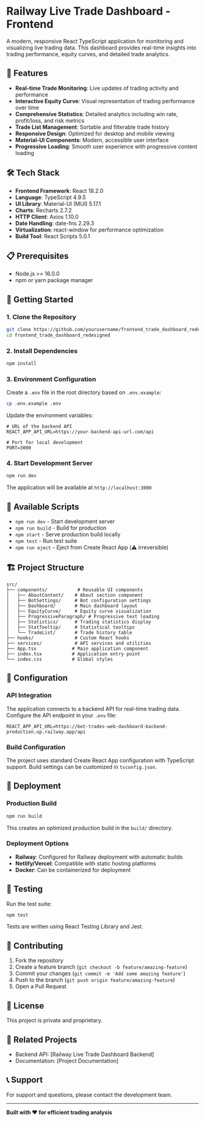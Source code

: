 # Railway Live Trade Dashboard - Frontend

A modern, responsive React TypeScript application for monitoring and visualizing live trading data. This dashboard provides real-time insights into trading performance, equity curves, and detailed trade analytics.

## 🚀 Features

- **Real-time Trade Monitoring**: Live updates of trading activity and performance
- **Interactive Equity Curve**: Visual representation of trading performance over time
- **Comprehensive Statistics**: Detailed analytics including win rate, profit/loss, and risk metrics
- **Trade List Management**: Sortable and filterable trade history
- **Responsive Design**: Optimized for desktop and mobile viewing
- **Material-UI Components**: Modern, accessible user interface
- **Progressive Loading**: Smooth user experience with progressive content loading

## 🛠️ Tech Stack

- **Frontend Framework**: React 18.2.0
- **Language**: TypeScript 4.9.5
- **UI Library**: Material-UI (MUI) 5.17.1
- **Charts**: Recharts 2.7.2
- **HTTP Client**: Axios 1.10.0
- **Date Handling**: date-fns 2.29.3
- **Virtualization**: react-window for performance optimization
- **Build Tool**: React Scripts 5.0.1

## 📋 Prerequisites

- Node.js >= 16.0.0
- npm or yarn package manager

## 🚀 Getting Started

### 1. Clone the Repository

```bash
git clone https://github.com/yourusername/frontend_trade_dashboard_redesigned.git
cd frontend_trade_dashboard_redesigned
```

### 2. Install Dependencies

```bash
npm install
```

### 3. Environment Configuration

Create a `.env` file in the root directory based on `.env.example`:

```bash
cp .env.example .env
```

Update the environment variables:

```env
# URL of the backend API
REACT_APP_API_URL=https://your-backend-api-url.com/api

# Port for local development
PORT=3000
```

### 4. Start Development Server

```bash
npm run dev
```

The application will be available at `http://localhost:3000`

## 📜 Available Scripts

- `npm run dev` - Start development server
- `npm run build` - Build for production
- `npm start` - Serve production build locally
- `npm test` - Run test suite
- `npm run eject` - Eject from Create React App (⚠️ irreversible)

## 🏗️ Project Structure

```
src/
├── components/           # Reusable UI components
│   ├── AboutContent/    # About section component
│   ├── BotSettings/     # Bot configuration settings
│   ├── Dashboard/       # Main dashboard layout
│   ├── EquityCurve/     # Equity curve visualization
│   ├── ProgressiveParagraph/ # Progressive text loading
│   ├── Statistics/      # Trading statistics display
│   ├── StatTooltip/     # Statistical tooltips
│   └── TradeList/       # Trade history table
├── hooks/               # Custom React hooks
├── services/            # API services and utilities
├── App.tsx             # Main application component
├── index.tsx           # Application entry point
└── index.css           # Global styles
```

## 🔧 Configuration

### API Integration

The application connects to a backend API for real-time trading data. Configure the API endpoint in your `.env` file:

```env
REACT_APP_API_URL=https://bot-trades-web-dashboard-backend-production.up.railway.app/api
```

### Build Configuration

The project uses standard Create React App configuration with TypeScript support. Build settings can be customized in `tsconfig.json`.

## 🚀 Deployment

### Production Build

```bash
npm run build
```

This creates an optimized production build in the `build/` directory.

### Deployment Options

- **Railway**: Configured for Railway deployment with automatic builds
- **Netlify/Vercel**: Compatible with static hosting platforms
- **Docker**: Can be containerized for deployment

## 🧪 Testing

Run the test suite:

```bash
npm test
```

Tests are written using React Testing Library and Jest.

## 🤝 Contributing

1. Fork the repository
2. Create a feature branch (`git checkout -b feature/amazing-feature`)
3. Commit your changes (`git commit -m 'Add some amazing feature'`)
4. Push to the branch (`git push origin feature/amazing-feature`)
5. Open a Pull Request

## 📝 License

This project is private and proprietary.

## 🔗 Related Projects

- Backend API: [Railway Live Trade Dashboard Backend]
- Documentation: [Project Documentation]

## 📞 Support

For support and questions, please contact the development team.

---

**Built with ❤️ for efficient trading analysis**
